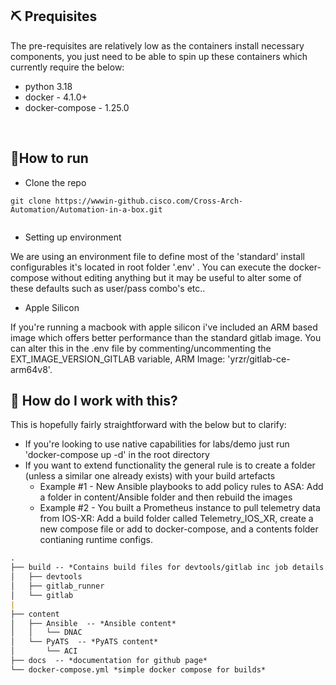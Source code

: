 

## ⛏️ Prequisites<a name = "prequisites"></a>

The pre-requisites are relatively low as the containers install necessary components, you just need to be able to spin up these containers which currently require the below:

- python 3.18
- docker - 4.1.0+
- docker-compose - 1.25.0


<br>

## 🚀How to run <a name = "run"></a>

- Clone the repo

```Shell
git clone https://wwwin-github.cisco.com/Cross-Arch-Automation/Automation-in-a-box.git
```

```Shell

```
- Setting up environment

We are using an environment file to define most of the 'standard' install configurables it's located in root folder '.env' . You can execute the docker-compose without editing anything but it may be useful to alter some of these defaults such as user/pass combo's etc..

- Apple Silicon

If you're running a macbook with apple silicon i've included an ARM based image which offers better performance than the standard gitlab image. You can alter this in the .env file by commenting/uncommenting the EXT_IMAGE_VERSION_GITLAB variable, ARM Image: 'yrzr/gitlab-ce-arm64v8'.


## 🐧 How do I work with this?

This is hopefully fairly straightforward with the below but to clarify:

- If you're looking to use native capabilities for labs/demo just run 'docker-compose up -d' in the root directory 
- If you want to extend functionality the general rule is to create a folder (unless a similar one already exists) with your build artefacts
  - Example #1 - New Ansible playbooks to add policy rules to ASA: Add a folder in content/Ansible folder and then rebuild the images
  - Example #2 - You built a Prometheus instance to pull telemetry data from IOS-XR: Add a build folder called Telemetry_IOS_XR, create a new compose file or add to docker-compose, and a contents folder contianing runtime configs.

```markdown
.
├── build -- *Contains build files for devtools/gitlab inc job details.*
│   ├── devtools
│   ├── gitlab_runner
│   └── gitlab
|
├── content
│   ├── Ansible  -- *Ansible content*
│   │   └── DNAC
│   └── PyATS  -- *PyATS content*
│       └── ACI
├── docs  -- *documentation for github page*
└── docker-compose.yml *simple docker compose for builds*
```
